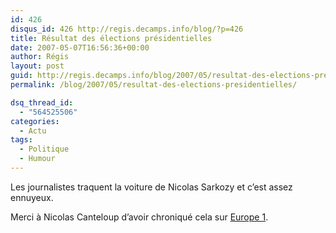 ```yaml
---
id: 426
disqus_id: 426 http://regis.decamps.info/blog/?p=426
title: Résultat des élections présidentielles
date: 2007-05-07T16:56:36+00:00
author: Régis
layout: post
guid: http://regis.decamps.info/blog/2007/05/resultat-des-elections-presidentielles/
permalink: /blog/2007/05/resultat-des-elections-presidentielles/

dsq_thread_id:
  - "564525506"
categories:
  - Actu
tags:
  - Politique
  - Humour
---
```

Les journalistes traquent la voiture de Nicolas Sarkozy et c’est assez ennuyeux.

Merci à Nicolas Canteloup d’avoir chroniqué cela sur [Europe 1](http://www.europe1.fr/informations/chroniques/697254/la-revue-de-presque.html).

